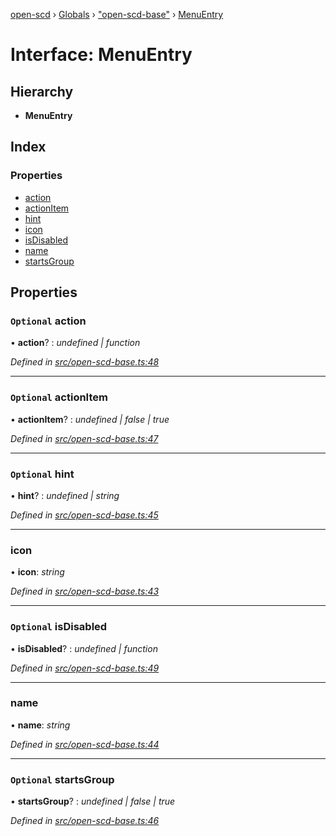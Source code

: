 [open-scd](../README.md) › [Globals](../globals.md) › ["open-scd-base"](../modules/_open_scd_base_.md) › [MenuEntry](_open_scd_base_.menuentry.md)

# Interface: MenuEntry

## Hierarchy

* **MenuEntry**

## Index

### Properties

* [action](_open_scd_base_.menuentry.md#optional-action)
* [actionItem](_open_scd_base_.menuentry.md#optional-actionitem)
* [hint](_open_scd_base_.menuentry.md#optional-hint)
* [icon](_open_scd_base_.menuentry.md#icon)
* [isDisabled](_open_scd_base_.menuentry.md#optional-isdisabled)
* [name](_open_scd_base_.menuentry.md#name)
* [startsGroup](_open_scd_base_.menuentry.md#optional-startsgroup)

## Properties

### `Optional` action

• **action**? : *undefined | function*

*Defined in [src/open-scd-base.ts:48](https://github.com/openscd/open-scd/blob/0a1b62d/src/open-scd-base.ts#L48)*

___

### `Optional` actionItem

• **actionItem**? : *undefined | false | true*

*Defined in [src/open-scd-base.ts:47](https://github.com/openscd/open-scd/blob/0a1b62d/src/open-scd-base.ts#L47)*

___

### `Optional` hint

• **hint**? : *undefined | string*

*Defined in [src/open-scd-base.ts:45](https://github.com/openscd/open-scd/blob/0a1b62d/src/open-scd-base.ts#L45)*

___

###  icon

• **icon**: *string*

*Defined in [src/open-scd-base.ts:43](https://github.com/openscd/open-scd/blob/0a1b62d/src/open-scd-base.ts#L43)*

___

### `Optional` isDisabled

• **isDisabled**? : *undefined | function*

*Defined in [src/open-scd-base.ts:49](https://github.com/openscd/open-scd/blob/0a1b62d/src/open-scd-base.ts#L49)*

___

###  name

• **name**: *string*

*Defined in [src/open-scd-base.ts:44](https://github.com/openscd/open-scd/blob/0a1b62d/src/open-scd-base.ts#L44)*

___

### `Optional` startsGroup

• **startsGroup**? : *undefined | false | true*

*Defined in [src/open-scd-base.ts:46](https://github.com/openscd/open-scd/blob/0a1b62d/src/open-scd-base.ts#L46)*
